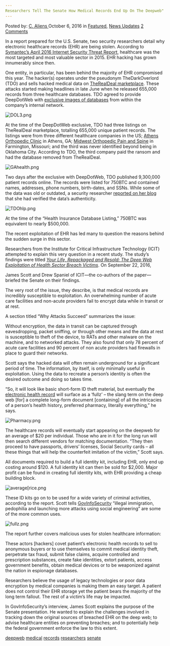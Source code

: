 ```yaml
---
Researchers Tell The Senate How Medical Records End Up On The Deepweb"
---
```

<article class="post-listing post-15691 post type-post status-publish format-standard has-post-thumbnail hentry  tag-deepweb tag-medical tag-records tag-researchers tag-senate">
    <div class="post-inner">
        <span>Posted by: <a href="https://www.deepdotweb.com/author/caliens/" title="">C. Aliens </a></span>
    <span>October 6, 2016</span>
    <span>in <a href="https://www.deepdotweb.com/category/deepdot-news/" rel="category tag">Featured</a>, <a href="https://www.deepdotweb.com/category/news-updates/" rel="category tag">News Updates</a></span>
    <span><a href="https://www.deepdotweb.com/2016/10/06/researchers-tell-the-senate-how-medical-records-end-up-on-the-deepweb/#comments">2 Comments</a></span>
    </p>
    <div class="clear"></div>
    <div class="entry">
    <p>In a report prepared for the U.S. Senate, two security researchers detail why electronic healthcare records (EHR) are being stolen. According to <a href="https://www.symantec.com/security-center/threat-report">Symantec’s April 2016 Internet Security Threat Report</a>, healthcare was the most targeted and most valuable sector in 2015. EHR hacking has grown innumerably since then.</p>
    <p>One entity, in particular, has been behind the majority of EHR compromised this year. The hacker(s) operates under the pseudonym TheDarkOverlord (TDO) and sells hacked medical data on <a href="https://www.deepdotweb.com/marketplace-directory/listing/therealdeal-market/">TheRealDeal marketplace</a>. These attacks started making headlines in late June when he released 655,000 records from three healthcare databases. TDO agreed to provide DeepDotWeb with <a href="https://www.deepdotweb.com/2016/06/26/655000-healthcare-records-patients-being-sold/">exclusive images of databases</a> from within the company’s internal network.</p>
    <p><img class="wp-image-15692 aligncenter" src="/imgs/2016/10/dol3-png.png" alt="DOL3.png" width="881" height="650" srcset="/imgs/2016/10/dol3-png.png 1561w, /imgs/2016/10/dol3-png-300x221.png 300w, /imgs/2016/10/dol3-png-1024x756.png 1024w" sizes="(max-width: 881px) 100vw, 881px" /></p>
    <p>At the time of the DeepDotWeb exclusive, TDO had three listings on TheRealDeal marketplace, totalling 655,000 unique patient records. The listings were from three different healthcare companies in the US; <a href="http://athensorthopedicclinic.com/important-news-for-patients/">Athens Orthopedic Clinic</a> in Athens, GA; <a href="http://dailyjournalonline.com/news/local/local-medical-group-involved-in-computer-hack-identified/article_1dfafa55-d3d5-54ba-98cf-bdccafeed7a0.html">Midwest Orthopedic Pain and Spine</a> in Farmington, Missouri; and the third was never identified beyond being in Oklahoma City. According to TDO, the third company paid the ransom and had the database removed from TheRealDeal.</p>
    <p><img class="wp-image-15693 aligncenter" src="/imgs/2016/10/gahealth-png.png" alt="GAhealth.png" width="924" height="380" srcset="/imgs/2016/10/gahealth-png.png 1204w, /imgs/2016/10/gahealth-png-300x123.png 300w, /imgs/2016/10/gahealth-png-1024x421.png 1024w" sizes="(max-width: 924px) 100vw, 924px" /></p>
    <p>Two days after the exclusive with DeepDotWeb, TDO published 9,300,000 patient records online. The records were listed for 750BTC and contained names, addresses, phone numbers, birth-dates, and SSNs. While some of the data was old or outdated, a security researcher <a href="https://www.databreaches.net/lording-it-over-the-healthcare-sector-health-insurer-database-with-9-3m-entries-up-for-sale/">reported on her blog</a> that she had verified the data’s authenticity.</p>
    <p><img class="wp-image-15694 aligncenter" src="/imgs/2016/10/tdohlp-png.png" alt="TDOhlp.png" width="862" height="368" srcset="/imgs/2016/10/tdohlp-png.png 1024w, /imgs/2016/10/tdohlp-png-300x128.png 300w" sizes="(max-width: 862px) 100vw, 862px" /></p>
    <p>At the time of the “Health Insurance Database Listing,” 750BTC was equivalent to nearly $500,000.</p>
    <p>The recent exploitation of EHR has led many to question the reasons behind the sudden surge in this sector.</p>
    <p>Researchers from the Institute for Critical Infrastructure Technology (ICIT) attempted to explain this very question in a recent study. The study’s findings were titled <a href="http://icitech.org/wp-content/uploads/2016/09/ICIT-Brief-Deep-Web-Exploitation-of-Health-Sector-Breach-Victims2.pdf"><em>Your Life, Repackaged and Resold: The Deep Web Exploitation of Health Sector Breach Victims</em></a>. On September 22, 2016,</p>
    <p>James Scott and Drew Spaniel of ICIT<em>—</em>the co-authors of the paper<em>—</em>briefed the Senate on their findings.</p>
    <p>The very root of the issue, they describe, is that medical records are incredibly susceptible to exploitation. An overwhelming number of acute care facilities and non-acute providers fail to encrypt data while in transit or at rest.</p>
    <p>A section titled “Why Attacks Succeed” summarizes the issue:</p>
    <p>Without encryption, the data in transit can be captured through eavesdropping, packet sniffing, or through other means and the data at rest is susceptible to theft of the device, to RATs and other malware on the machine, and to networked attacks. They also found that only 78 percent of acute care facilities and 90 percent of non acute providers had firewalls in place to guard their networks.</p>
    <p>Scott says the hacked data will often remain underground for a significant period of time. The information, by itself, is only minimally useful in exploitation. Using the data to recreate a person’s identity is often the desired outcome and doing so takes time.</p>
    <p>&#8220;So, it will look like basic short-form ID theft material, but eventually the <a href="http://www.healthcareinfosecurity.com/electronic-health-records-c-252">electronic health record</a> will surface as a &#8216;fullz&#8217; &#8211; the slang term on the deep web [for] a complete long-form document [containing] of all the intricacies of a person&#8217;s health history, preferred pharmacy, literally everything,&#8221; he says.</p>
    <p><img class="wp-image-15695 aligncenter" src="/imgs/2016/10/pharmacy-png.png" alt="Pharmacy.png" srcset="/imgs/2016/10/pharmacy-png.png 796w, /imgs/2016/10/pharmacy-png-300x107.png 300w" sizes="(max-width: 796px) 100vw, 796px" /></p>
    <p>The healthcare records will eventually start appearing on the deepweb for an average of $20 per individual. Those who are in it for the long run will then search different vendors for matching documentation. “They then proceed to have passports, drivers&#8217; licenses, Social Security cards &#8211; all these things that will help the counterfeit imitation of the victim,” Scott says.</p>
    <p>All documents required to build a full identity kit, including EHR, only end up costing around $120. A full identity kit can then be sold for $2,000. Major profit can be found in creating full identity kits, with EHR providing a cheap building block.</p>
    <p><img class="wp-image-15696 aligncenter" src="/imgs/2016/10/averagerice-png.png" alt="average[rice.png" srcset="/imgs/2016/10/averagerice-png.png 737w, /imgs/2016/10/averagerice-png-300x186.png 300w" sizes="(max-width: 737px) 100vw, 737px" /></p>
    <p>These ID kits go on to be used for a wide variety of criminal activities, according to the report. Scott tells <a href="http://www.govinfosecurity.com/interviews/research-reveals-hacked-patient-records-are-so-valuable-i-3341">GovInfoSecurity</a> “illegal immigration, pedophilia and launching more attacks using social engineering” are some of the more common uses.</p>
    <p><img class="wp-image-15697 aligncenter" src="/imgs/2016/10/fullz-png.png" alt="fullz.png" srcset="/imgs/2016/10/fullz-png.png 885w, /imgs/2016/10/fullz-png-300x108.png 300w" sizes="(max-width: 885px) 100vw, 885px" /></p>
    <p>The report further covers malicious uses for stolen healthcare information:</p>
    <p>These actors [hackers] covet patient’s electronic health records to sell to anonymous buyers or to use themselves to commit medical identity theft, perpetrate tax fraud, submit false claims, acquire controlled and prescription substances, create fake identities, extort patients, access government benefits, obtain medical devices or to be weaponized against the nation in espionage databases.</p>
    <p>Researchers believe the usage of legacy technologies or poor data encryption by medical companies is making them an easy target. A patient does not control their EHR storage yet the patient bears the majority of the long term fallout. The rest of a victim’s life may be impacted.</p>
    <p>In GovInfoSecurity’s interview, James Scott explains the purpose of the Senate presentation. He wanted to explain the challenges involved in tracking down the original sources of breached EHR on the deep web; to advise healthcare entities on preventing breaches; and to potentially help the federal government enforce the law to this extent.</p>
    </div>
    <a href="https://www.deepdotweb.com/tag/deepweb/" rel="tag">deepweb</a> <a href="https://www.deepdotweb.com/tag/medical/" rel="tag">medical</a> <a href="https://www.deepdotweb.com/tag/records/" rel="tag">records</a> <a href="https://www.deepdotweb.com/tag/researchers/" rel="tag">researchers</a> <a href="https://www.deepdotweb.com/tag/senate/" rel="tag">senate</a></span> <span style="display:none" class="updated">2016-10-06</span>
    <div style="display:none" class="vcard author" itemprop="author" itemscope itemtype="http://schema.org/Person"><strong class="fn" itemprop="name"><a href="https://www.deepdotweb.com/author/caliens/" title="Posts by C. Aliens" rel="author">C. Aliens</a></strong></div>
    
